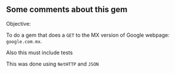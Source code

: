 ## Some comments about this gem

Objective: 

To do a gem that does a ```GET``` to the MX version of Google webpage: ```google.com.mx```. 

Also this must include tests

This was done using ```NetHTTP``` and ```JSON```